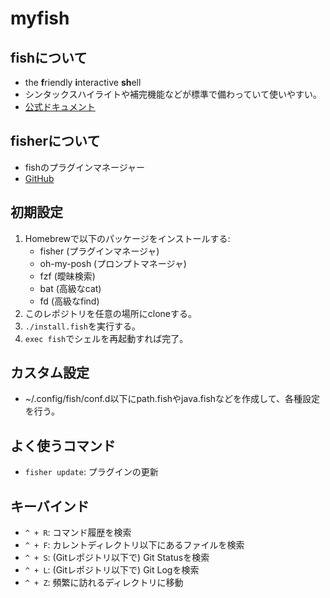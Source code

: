 # myfish

## fishについて

- the **f**riendly **i**nteractive **sh**ell
- シンタックスハイライトや補完機能などが標準で備わっていて使いやすい。
- [公式ドキュメント](https://fishshell.com/docs/current/index.html)

## fisherについて

- fishのプラグインマネージャー
- [GitHub](https://github.com/jorgebucaran/fisher)

## 初期設定

1. Homebrewで以下のパッケージをインストールする:
    - fisher (プラグインマネージャ)
    - oh-my-posh (プロンプトマネージャ)
    - fzf (曖昧検索)
    - bat (高級なcat)
    - fd (高級なfind)
2. このレポジトリを任意の場所にcloneする。
3. `./install.fish`を実行する。
4. `exec fish`でシェルを再起動すれば完了。

## カスタム設定

- ~/.config/fish/conf.d以下にpath.fishやjava.fishなどを作成して、各種設定を行う。

## よく使うコマンド

- `fisher update`: プラグインの更新

## キーバインド

- `^ + R`: コマンド履歴を検索
- `^ + F`: カレントディレクトリ以下にあるファイルを検索
- `^ + S`: (Gitレポジトリ以下で) Git Statusを検索
- `^ + L`: (Gitレポジトリ以下で) Git Logを検索
- `^ + Z`: 頻繁に訪れるディレクトリに移動

